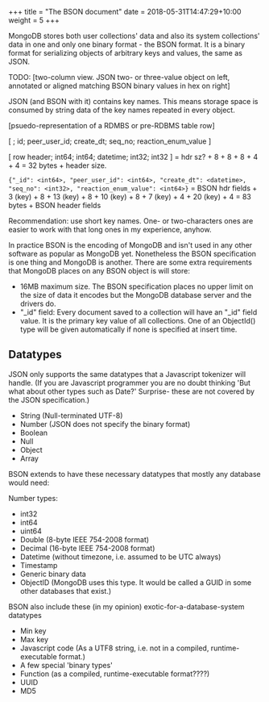 +++
title = "The BSON document"
date =  2018-05-31T14:47:29+10:00
weight = 5
+++

MongoDB stores both user collections' data and also its system collections' data in one and only one binary format - the BSON format. It is a binary format for serializing objects of arbitrary keys and values, the same as JSON.


  TODO: \[two-column view. JSON two- or three-value object on left, annotated or aligned matching BSON binary values in hex on right]


JSON (and BSON with it) contains key names. This means storage space is consumed by string data of the key names repeated in every object.


  \[psuedo-representation of a RDMBS or pre-RDBMS table row]

  \[ ; id; peer_user_id; create_dt; seq_no; reaction_enum_value ]

  \[ row header; int64; int64; datetime; int32; int32 ] = hdr sz? + 8 + 8 + 8 + 4 + 4 = 32 bytes + header size.


  `{"_id": <int64>, "peer_user_id": <int64>, "create_dt": <datetime>, "seq_no": <int32>, "reaction_enum_value": <int64>}` = BSON hdr fields + 3 (key) + 8 + 13 (key) + 8 + 10 (key) + 8 + 7 (key) + 4 + 20 (key) + 4 = 83 bytes + BSON header fields

Recommendation: use short key names. One- or two-characters ones are easier to work with that long ones in my experience, anyhow.

In practice BSON is the encoding of MongoDB and isn't used in any other software as popular as MongoDB yet. Nonetheless the BSON specification is one thing and MongoDB is another. There are some extra requirements that MongoDB places on any BSON object is will store:
- 16MB maximum size. The BSON specification places no upper limit on the size of data it encodes but the MongoDB database server and the drivers do.
- "\_id" field: Every document saved to a collection will have an "_id" field value. It is the primary key value of all collections. One of an ObjectId() type will be given automatically if none is specified at insert time.

## Datatypes

JSON only supports the same datatypes that a Javascript tokenizer will handle. (If you are Javascript programmer you are no doubt thinking 'But what about other types such as Date?' Surprise- these are not covered by the JSON specification.)

- String (Null-terminated UTF-8)
- Number (JSON does not specify the binary format)
- Boolean
- Null
- Object
- Array


BSON extends to have these necessary datatypes that mostly any database would need:

Number types:

- int32
- int64
- uint64
- Double (8-byte IEEE 754-2008 format)
- Decimal (16-byte IEEE 754-2008 format)
- Datetime (without timezone, i.e. assumed to be UTC always)
- Timestamp
- Generic binary data
- ObjectID (MongoDB uses this type. It would be called a GUID in some other databases that exist.)

BSON also include these (in my opinion) exotic-for-a-database-system datatypes

- Min key
- Max key
- Javascript code (As a UTF8 string, i.e. not in a compiled, runtime-executable format.)
- A few special 'binary types'
- Function (as a compiled, runtime-executable format????)
- UUID
- MD5
